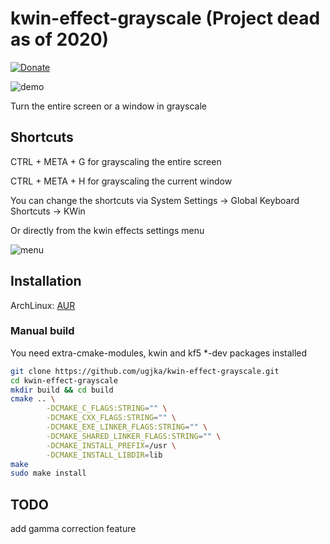 # kwin-effect-grayscale (Project dead as of 2020)

[![Donate](https://dl.ugjka.net/Donate-PayPal-green.svg)](https://www.paypal.me/ugjka)

![demo](https://raw.githubusercontent.com/ugjka/kwin-effect-grayscale/master/demo/demo.png "demo")

Turn the entire screen or a window in grayscale

## Shortcuts

CTRL + META + G for grayscaling the entire screen

CTRL + META + H for grayscaling the current window

You can change the shortcuts via System Settings -> Global Keyboard Shortcuts -> KWin

Or directly from the kwin effects settings menu

![menu](https://raw.githubusercontent.com/ugjka/kwin-effect-grayscale/master/demo/menu.png "menu")

## Installation

ArchLinux: [AUR](https://aur.archlinux.org/packages/kwin-effect-grayscale-git/)

### Manual build

You need extra-cmake-modules, kwin and kf5 *-dev packages installed

```bash
git clone https://github.com/ugjka/kwin-effect-grayscale.git
cd kwin-effect-grayscale
mkdir build && cd build
cmake .. \
        -DCMAKE_C_FLAGS:STRING="" \
        -DCMAKE_CXX_FLAGS:STRING="" \
        -DCMAKE_EXE_LINKER_FLAGS:STRING="" \
        -DCMAKE_SHARED_LINKER_FLAGS:STRING="" \
        -DCMAKE_INSTALL_PREFIX=/usr \
        -DCMAKE_INSTALL_LIBDIR=lib
make
sudo make install
```

## TODO

add gamma correction feature
